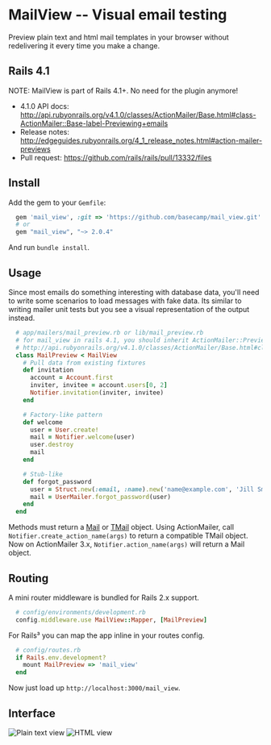 MailView -- Visual email testing
================================

Preview plain text and html mail templates in your browser without redelivering it every time you make a change.

Rails 4.1
---------
NOTE: MailView is part of Rails 4.1+. No need for the plugin anymore!

* 4.1.0 API docs: http://api.rubyonrails.org/v4.1.0/classes/ActionMailer/Base.html#class-ActionMailer::Base-label-Previewing+emails
* Release notes: http://edgeguides.rubyonrails.org/4_1_release_notes.html#action-mailer-previews
* Pull request: https://github.com/rails/rails/pull/13332/files


Install
-------

Add the gem to your `Gemfile`:

```ruby
  gem 'mail_view', :git => 'https://github.com/basecamp/mail_view.git'
  # or
  gem "mail_view", "~> 2.0.4"
```

And run `bundle install`.

Usage
-----

Since most emails do something interesting with database data, you'll need to write some scenarios to load messages with fake data. Its similar to writing mailer unit tests but you see a visual representation of the output instead.

```ruby
  # app/mailers/mail_preview.rb or lib/mail_preview.rb
  # for mail_view in rails 4.1, you should inherit ActionMailer::Preview
  # http://api.rubyonrails.org/v4.1.0/classes/ActionMailer/Base.html#class-ActionMailer::Base-label-Previewing+emails
  class MailPreview < MailView
    # Pull data from existing fixtures
    def invitation
      account = Account.first
      inviter, invitee = account.users[0, 2]
      Notifier.invitation(inviter, invitee)
    end

    # Factory-like pattern
    def welcome
      user = User.create!
      mail = Notifier.welcome(user)
      user.destroy
      mail
    end

    # Stub-like
    def forgot_password
      user = Struct.new(:email, :name).new('name@example.com', 'Jill Smith')
      mail = UserMailer.forgot_password(user)
    end
  end
```

Methods must return a [Mail][1] or [TMail][2] object. Using ActionMailer, call `Notifier.create_action_name(args)` to return a compatible TMail object. Now on ActionMailer 3.x, `Notifier.action_name(args)` will return a Mail object.

Routing
-------

A mini router middleware is bundled for Rails 2.x support.

```ruby
  # config/environments/development.rb
  config.middleware.use MailView::Mapper, [MailPreview]
```

For Rails³ you can map the app inline in your routes config.

```ruby
  # config/routes.rb
  if Rails.env.development?
    mount MailPreview => 'mail_view'
  end
```

Now just load up `http://localhost:3000/mail_view`.

Interface
---------

![Plain text view](http://img18.imageshack.us/img18/1066/plaintext.png)
![HTML view](http://img269.imageshack.us/img269/2944/htmlz.png)


[1]: http://github.com/mikel/mail
[2]: http://github.com/mikel/tmail
